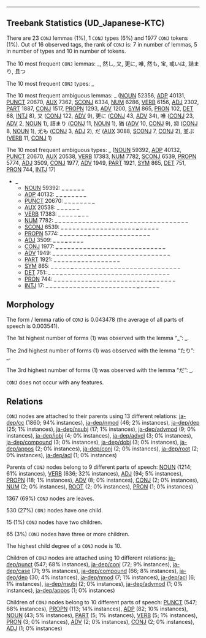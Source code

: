 

--------------------------------------------------------------------------------

## Treebank Statistics (UD_Japanese-KTC)

There are 23 `CONJ` lemmas (1%), 1 `CONJ` types (6%) and 1977 `CONJ` tokens (1%).
Out of 16 observed tags, the rank of `CONJ` is: 7 in number of lemmas, 5 in number of types and 10 in number of tokens.

The 10 most frequent `CONJ` lemmas: _, 然し, 又, 更に, 唯, 然も, 宝, 或いは, 詰まり, 且つ

The 10 most frequent `CONJ` types:  _

The 10 most frequent ambiguous lemmas: _ ([NOUN]() 52356, [ADP]() 40131, [PUNCT]() 20670, [AUX]() 7362, [SCONJ]() 6334, [NUM]() 6286, [VERB]() 6156, [ADJ]() 2302, [PART]() 1887, [CONJ]() 1517, [PROPN]() 1293, [ADV]() 1200, [SYM]() 865, [PRON]() 102, [DET]() 68, [INTJ]() 8), 又 ([CONJ]() 122, [ADV]() 9), 更に ([CONJ]() 43, [ADV]() 34), 唯 ([CONJ]() 23, [ADV]() 2, [NOUN]() 1), 詰まり ([CONJ]() 11, [NOUN]() 1), 猶 ([ADV]() 10, [CONJ]() 9), 抑 ([CONJ]() 8, [NOUN]() 1), 尤も ([CONJ]() 3, [ADJ]() 2), だ ([AUX]() 3088, [SCONJ]() 7, [CONJ]() 2), 並ぶ ([VERB]() 11, [CONJ]() 1)

The 10 most frequent ambiguous types:  _ ([NOUN]() 59392, [ADP]() 40132, [PUNCT]() 20670, [AUX]() 20538, [VERB]() 17383, [NUM]() 7782, [SCONJ]() 6539, [PROPN]() 5774, [ADJ]() 3509, [CONJ]() 1977, [ADV]() 1949, [PART]() 1921, [SYM]() 865, [DET]() 751, [PRON]() 744, [INTJ]() 17)


* _
  * [NOUN]() 59392: <b>_</b> <b>_</b> _ _ _ _ _ _
  * [ADP]() 40132: _ _ <b>_</b> _ _ _ _ _
  * [PUNCT]() 20670: _ _ _ _ _ _ _ <b>_</b>
  * [AUX]() 20538: _ _ _ _ <b>_</b> _ <b>_</b> _
  * [VERB]() 17383: _ _ _ _ _ <b>_</b> _ _
  * [NUM]() 7782: _ _ _ _ _ _ _ _ _ _ _ _ _ _ <b>_</b> _ _ _ _ _ _ _ _ _ _ _ _ _ _ _ _ _ _ _
  * [SCONJ]() 6539: _ _ _ _ _ _ _ _ _ _ _ _ _ _ _ _ _ _ _ <b>_</b> _ _ _ _ _
  * [PROPN]() 5774: <b>_</b> _ _ _ _ <b>_</b> _ _ _ <b>_</b> _ _ _ _ _ _ _ _ _ _ _ _ _ _ _
  * [ADJ]() 3509: _ _ _ <b>_</b> _ _ _ _
  * [CONJ]() 1977: <b>_</b> _ _ _ _ _ _ _ _ _ _ _ _ _ _ _ _ _ _ _ _ _ _ _ _ _ _ _
  * [ADV]() 1949: _ _ _ _ _ _ _ _ _ <b>_</b> _ _ _ _ _ _ _ _ _ _ _ _ _ _ _ _ _ _ _ _
  * [PART]() 1921: _ _ _ _ _ _ <b>_</b> _ _ _ _ _ _ _ _ _ _
  * [SYM]() 865: _ _ _ _ _ <b>_</b> _ _ _ _ _ _ _ _ _ _ _ _ _ _ _ _ _ _ _ _ _ _ _ _ _ _ _
  * [DET]() 751: _ _ _ <b>_</b> _ _ _ _ _ _ _ _ _ _ _ _ _ _ _ _ _ _ _ _ _ _ _ _ _ _ _
  * [PRON]() 744: _ _ _ _ _ _ _ _ _ _ _ _ _ _ _ _ _ _ _ _ _ _ _ _ <b>_</b> _ _ _ _ _ _
  * [INTJ]() 17: _ _ _ _ _ _ _ _ _ _ _ _ _ _ _ _ _ _ _ _ _ _ _ <b>_</b> _ _ _ _ _

## Morphology

The form / lemma ratio of `CONJ` is 0.043478 (the average of all parts of speech is 0.003541).

The 1st highest number of forms (1) was observed with the lemma “_”: _.

The 2nd highest number of forms (1) was observed with the lemma “たり”: _.

The 3rd highest number of forms (1) was observed with the lemma “だ”: _.

`CONJ` does not occur with any features.


## Relations

`CONJ` nodes are attached to their parents using 13 different relations: [ja-dep/cc]() (1860; 94% instances), [ja-dep/nmod]() (46; 2% instances), [ja-dep/dep]() (25; 1% instances), [ja-dep/nsubj]() (17; 1% instances), [ja-dep/advmod]() (9; 0% instances), [ja-dep/iobj]() (4; 0% instances), [ja-dep/advcl]() (3; 0% instances), [ja-dep/compound]() (3; 0% instances), [ja-dep/dobj]() (3; 0% instances), [ja-dep/appos]() (2; 0% instances), [ja-dep/conj]() (2; 0% instances), [ja-dep/root]() (2; 0% instances), [ja-dep/acl]() (1; 0% instances)

Parents of `CONJ` nodes belong to 9 different parts of speech: [NOUN]() (1214; 61% instances), [VERB]() (636; 32% instances), [ADJ]() (94; 5% instances), [PROPN]() (18; 1% instances), [ADV]() (8; 0% instances), [CONJ]() (2; 0% instances), [NUM]() (2; 0% instances), [ROOT]() (2; 0% instances), [PRON]() (1; 0% instances)

1367 (69%) `CONJ` nodes are leaves.

530 (27%) `CONJ` nodes have one child.

15 (1%) `CONJ` nodes have two children.

65 (3%) `CONJ` nodes have three or more children.

The highest child degree of a `CONJ` node is 10.

Children of `CONJ` nodes are attached using 10 different relations: [ja-dep/punct]() (547; 68% instances), [ja-dep/conj]() (72; 9% instances), [ja-dep/case]() (71; 9% instances), [ja-dep/compound]() (66; 8% instances), [ja-dep/dep]() (30; 4% instances), [ja-dep/nmod]() (7; 1% instances), [ja-dep/acl]() (6; 1% instances), [ja-dep/nsubj]() (2; 0% instances), [ja-dep/advmod]() (1; 0% instances), [ja-dep/appos]() (1; 0% instances)

Children of `CONJ` nodes belong to 10 different parts of speech: [PUNCT]() (547; 68% instances), [PROPN]() (113; 14% instances), [ADP]() (82; 10% instances), [NOUN]() (43; 5% instances), [PART]() (5; 1% instances), [VERB]() (5; 1% instances), [PRON]() (3; 0% instances), [ADV]() (2; 0% instances), [CONJ]() (2; 0% instances), [ADJ]() (1; 0% instances)

